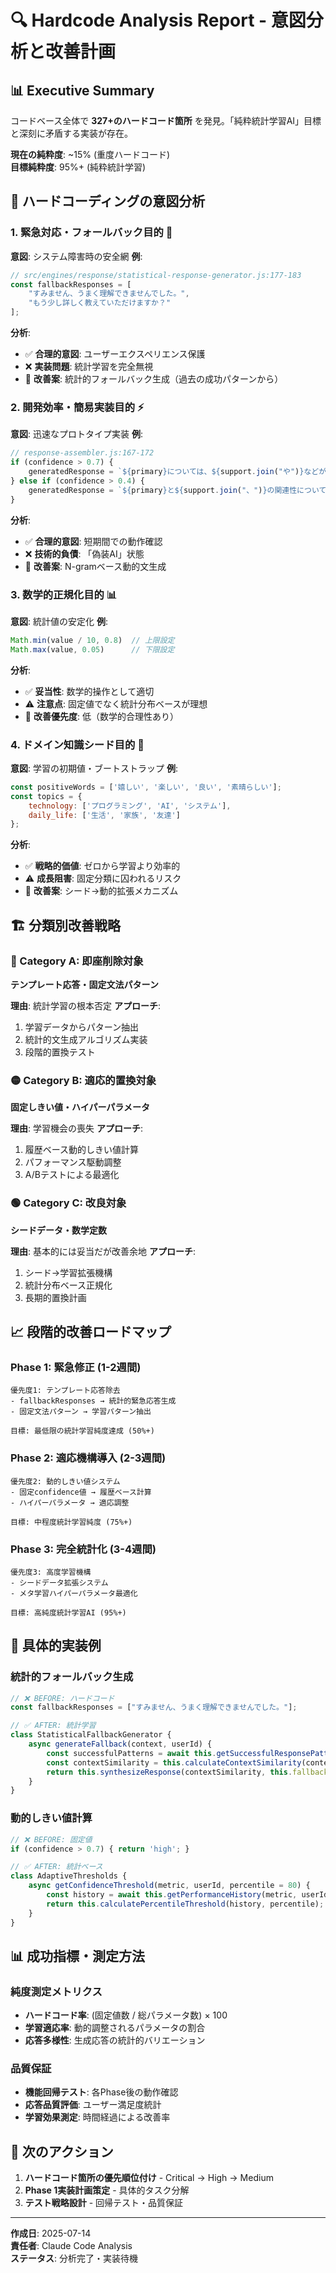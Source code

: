 # 🔍 Hardcode Analysis Report - 意図分析と改善計画

## 📊 Executive Summary

コードベース全体で **327+のハードコード箇所** を発見。「純粋統計学習AI」目標と深刻に矛盾する実装が存在。

**現在の純粋度**: ~15% (重度ハードコード)  
**目標純粋度**: 95%+ (純粋統計学習)

## 🎯 ハードコーディングの意図分析

### **1. 緊急対応・フォールバック目的** 🚨
**意図**: システム障害時の安全網
**例**: 
```javascript
// src/engines/response/statistical-response-generator.js:177-183
const fallbackResponses = [
    "すみません、うまく理解できませんでした。",
    "もう少し詳しく教えていただけますか？"
];
```

**分析**: 
- ✅ **合理的意図**: ユーザーエクスペリエンス保護
- ❌ **実装問題**: 統計学習を完全無視
- 🔧 **改善案**: 統計的フォールバック生成（過去の成功パターンから）

### **2. 開発効率・簡易実装目的** ⚡
**意図**: 迅速なプロトタイプ実装
**例**:
```javascript
// response-assembler.js:167-172
if (confidence > 0.7) {
    generatedResponse = `${primary}については、${support.join("や")}などが関連深いようです。`;
} else if (confidence > 0.4) {
    generatedResponse = `${primary}と${support.join("、")}の関連性について検討できます。`;
}
```

**分析**:
- ✅ **合理的意図**: 短期間での動作確認
- ❌ **技術的負債**: 「偽装AI」状態
- 🔧 **改善案**: N-gramベース動的文生成

### **3. 数学的正規化目的** 📊
**意図**: 統計値の安定化
**例**:
```javascript
Math.min(value / 10, 0.8)  // 上限設定
Math.max(value, 0.05)      // 下限設定
```

**分析**:
- ✅ **妥当性**: 数学的操作として適切
- ⚠️ **注意点**: 固定値でなく統計分布ベースが理想
- 🔧 **改善優先度**: 低（数学的合理性あり）

### **4. ドメイン知識シード目的** 🌱
**意図**: 学習の初期値・ブートストラップ
**例**:
```javascript
const positiveWords = ['嬉しい', '楽しい', '良い', '素晴らしい'];
const topics = {
    technology: ['プログラミング', 'AI', 'システム'],
    daily_life: ['生活', '家族', '友達']
};
```

**分析**:
- ✅ **戦略的価値**: ゼロから学習より効率的
- ⚠️ **成長阻害**: 固定分類に囚われるリスク
- 🔧 **改善案**: シード→動的拡張メカニズム

## 🏗️ 分類別改善戦略

### **🔴 Category A: 即座削除対象**
**テンプレート応答・固定文法パターン**

**理由**: 統計学習の根本否定
**アプローチ**: 
1. 学習データからパターン抽出
2. 統計的文生成アルゴリズム実装
3. 段階的置換テスト

### **🟡 Category B: 適応的置換対象**
**固定しきい値・ハイパーパラメータ**

**理由**: 学習機会の喪失
**アプローチ**:
1. 履歴ベース動的しきい値計算
2. パフォーマンス駆動調整
3. A/Bテストによる最適化

### **🟢 Category C: 改良対象**
**シードデータ・数学定数**

**理由**: 基本的には妥当だが改善余地
**アプローチ**:
1. シード→学習拡張機構
2. 統計分布ベース正規化
3. 長期的置換計画

## 📈 段階的改善ロードマップ

### **Phase 1: 緊急修正 (1-2週間)**
```
優先度1: テンプレート応答除去
- fallbackResponses → 統計的緊急応答生成
- 固定文法パターン → 学習パターン抽出

目標: 最低限の統計学習純度達成 (50%+)
```

### **Phase 2: 適応機構導入 (2-3週間)**
```
優先度2: 動的しきい値システム
- 固定confidence値 → 履歴ベース計算
- ハイパーパラメータ → 適応調整

目標: 中程度統計学習純度 (75%+)
```

### **Phase 3: 完全統計化 (3-4週間)**
```
優先度3: 高度学習機構
- シードデータ拡張システム
- メタ学習ハイパーパラメータ最適化

目標: 高純度統計学習AI (95%+)
```

## 🔧 具体的実装例

### **統計的フォールバック生成**
```javascript
// ❌ BEFORE: ハードコード
const fallbackResponses = ["すみません、うまく理解できませんでした。"];

// ✅ AFTER: 統計学習
class StatisticalFallbackGenerator {
    async generateFallback(context, userId) {
        const successfulPatterns = await this.getSuccessfulResponsePatterns(userId);
        const contextSimilarity = this.calculateContextSimilarity(context, successfulPatterns);
        return this.synthesizeResponse(contextSimilarity, this.fallbackStrategy);
    }
}
```

### **動的しきい値計算**
```javascript
// ❌ BEFORE: 固定値
if (confidence > 0.7) { return 'high'; }

// ✅ AFTER: 統計ベース
class AdaptiveThresholds {
    async getConfidenceThreshold(metric, userId, percentile = 80) {
        const history = await this.getPerformanceHistory(metric, userId);
        return this.calculatePercentileThreshold(history, percentile);
    }
}
```

## 📊 成功指標・測定方法

### **純度測定メトリクス**
- **ハードコード率**: (固定値数 / 総パラメータ数) × 100
- **学習適応率**: 動的調整されるパラメータの割合
- **応答多様性**: 生成応答の統計的バリエーション

### **品質保証**
- **機能回帰テスト**: 各Phase後の動作確認
- **応答品質評価**: ユーザー満足度統計
- **学習効果測定**: 時間経過による改善率

## 🎯 次のアクション

1. **ハードコード箇所の優先順位付け** - Critical → High → Medium
2. **Phase 1実装計画策定** - 具体的タスク分解
3. **テスト戦略設計** - 回帰テスト・品質保証

---

**作成日**: 2025-07-14  
**責任者**: Claude Code Analysis  
**ステータス**: 分析完了・実装待機